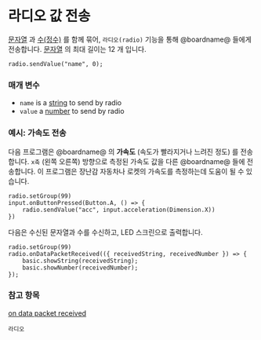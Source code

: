 # 라디오 값 전송

[문자열]() 과 [수(정수)]() 를 함께 묶어, `라디오(radio)` 기능을 통해 @boardname@ 들에게 전송합니다. [문자열]() 의 최대 길이는 12 개 입니다.

```sig
radio.sendValue("name", 0);
```

### 매개 변수

* `name` is a [string](/reference/types/string) to send by radio
* `value` a [number](/reference/types/number) to send by radio

### 예시: 가속도 전송

다음 프로그램은 @boardname@ 의 **가속도** (속도가 빨라지거나 느려진 정도) 를 전송합니다. `x축` (왼쪽 오른쪽) 방향으로 측정된 가속도 값을 다른 @boardname@ 들에 전송합니다. 이 프로그램은 장난감 자동차나 로켓의 가속도를 측정하는데 도움이 될 수 있습니다.

```blocks
radio.setGroup(99)
input.onButtonPressed(Button.A, () => {
    radio.sendValue("acc", input.acceleration(Dimension.X))
})
```

다음은 수신된 문자열과 수를 수신하고, LED 스크린으로 출력합니다.

```blocks
radio.setGroup(99)
radio.onDataPacketReceived(({ receivedString, receivedNumber }) => {
    basic.showString(receivedString);
    basic.showNumber(receivedNumber);
});
```

### 참고 항목

[on data packet received](/reference/radio/on-data-packet-received)

```package
라디오
```